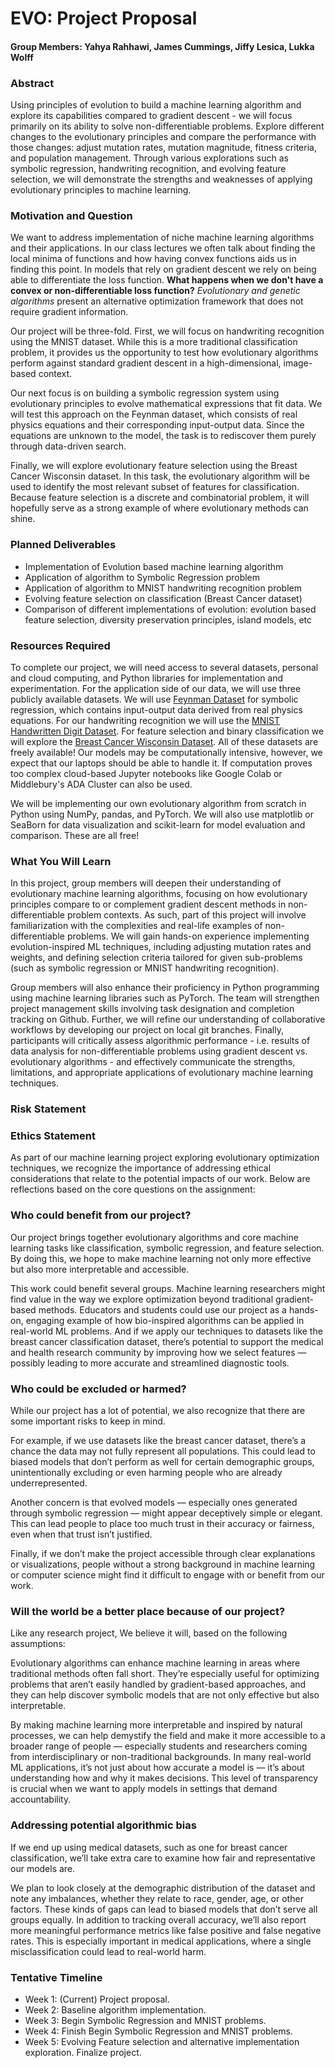 # EVO: Project Proposal
#### **Group Members:** Yahya Rahhawi, James Cummings, Jiffy Lesica, Lukka Wolff

### Abstract
Using principles of evolution to build a machine learning algorithm and explore its capabilities compared to gradient descent - we will focus primarily on its ability to solve non-differentiable problems. Explore different changes to the evolutionary principles and compare the performance with those changes: adjust mutation rates, mutation magnitude, fitness criteria, and population management. Through various explorations such as symbolic regression, handwriting recognition, and evolving feature selection, we will demonstrate the strengths and weaknesses of applying evolutionary principles to machine learning. 

### Motivation and Question

We want to address implementation of niche machine learning algorithms and their applications. In our class lectures we often talk about finding the local minima of functions and how having convex functions aids us in finding this point. In models that rely on gradient descent we rely on being able to differentiate the loss function. **What happens when we don't have a convex or non-differentiable loss function?** *Evolutionary and genetic algorithms* present an alternative optimization framework that does not require gradient information.

Our project will be three-fold. First, we will focus on handwriting recognition using the MNIST dataset. While this is a more traditional classification problem, it provides us the opportunity to test how evolutionary algorithms perform against standard gradient descent in a high-dimensional, image-based context.

Our next focus is on building a symbolic regression system using evolutionary principles to evolve mathematical expressions that fit data. We will test this approach on the Feynman dataset, which consists of real physics equations and their corresponding input-output data. Since the equations are unknown to the model, the task is to rediscover them purely through data-driven search. 

Finally, we will explore evolutionary feature selection using the Breast Cancer Wisconsin dataset. In this task, the evolutionary algorithm will be used to identify the most relevant subset of features for classification. Because feature selection is a discrete and combinatorial problem, it will hopefully serve as a strong example of where evolutionary methods can shine.


### Planned Deliverables

- Implementation of Evolution based machine learning algorithm
- Application of algorithm to Symbolic Regression problem
- Application of algorithm to MNIST handwriting recognition problem
- Evolving feature selection on classification (Breast Cancer dataset)
- Comparison of different implementations of evolution: evolution based feature selection, diversity preservation principles, island models, etc

### Resources Required

To complete our project, we will need access to several datasets, personal and cloud computing, and Python libraries for implementation and experimentation. For the application side of our data, we will use three publicly available datasets. We will use [Feynman Dataset](https://space.mit.edu/home/tegmark/aifeynman.html) for symbolic regression, which contains input-output data derived from real physics equations. For our handwriting recognition we will use the [MNIST Handwritten Digit Dataset](https://www.kaggle.com/datasets/oddrationale/mnist-in-csv). For feature selection and binary classification we will explore the [Breast Cancer Wisconsin Dataset](https://scikit-learn.org/stable/modules/generated/sklearn.datasets.load_breast_cancer.html). All of these datasets are freely available! Our models may be computationally intensive, however, we expect that our laptops should be able to handle it. If computation proves too complex cloud-based Jupyter notebooks like Google Colab or Middlebury's ADA Cluster can also be used.

We will be implementing our own evolutionary algorithm from scratch in Python using NumPy, pandas, and PyTorch. We will also use matplotlib or SeaBorn for data visualization and scikit-learn for model evaluation and comparison. These are all free!

### What You Will Learn

In this project, group members will deepen their understanding of evolutionary machine learning algorithms, focusing on how evolutionary principles compare to or complement gradient descent methods in non-differentiable problem contexts. As such, part of this project will involve familiarization with the complexities and real-life examples of non-differentiable problems. We will gain hands-on experience implementing evolution-inspired ML techniques, including adjusting mutation rates and weights, and defining selection criteria tailored for given sub-problems (such as symbolic regression or MNIST handwriting recognition).

Group members will also enhance their proficiency in Python programming using machine learning libraries such as PyTorch. The team will strengthen project management skills involving task designation and completion tracking on Github. Further, we will refine our understanding of collaborative workflows by developing our project on local git branches. Finally, participants will critically assess algorithmic performance - i.e. results of data analysis for non-differentiable problems using gradient descent vs. evolutionary algorithms - and effectively communicate the strengths, limitations, and appropriate applications of evolutionary machine learning techniques.

### Risk Statement

### Ethics Statement


As part of our machine learning project exploring evolutionary optimization techniques,
we recognize the importance of addressing ethical considerations that relate to the
potential impacts of our work. Below are reflections based on the core questions on the assignment:


### Who could benefit from our project?

Our project brings together evolutionary algorithms and core machine learning tasks like classification, symbolic regression, and feature selection. By doing this, we hope to make machine learning not only more effective but also more interpretable and accessible.

This work could benefit several groups. Machine learning researchers might find value in the way we explore optimization beyond traditional gradient-based methods. Educators and students could use our project as a hands-on, engaging example of how bio-inspired algorithms can be applied in real-world ML problems. And if we apply our techniques to datasets like the breast cancer classification dataset, there’s potential to support the medical and health research community by improving how we select features — possibly leading to more accurate and streamlined diagnostic tools.

### Who could be excluded or harmed?

While our project has a lot of potential, we also recognize that there are some important risks to keep in mind.

For example, if we use datasets like the breast cancer dataset, there’s a chance the data may not fully represent all populations. This could lead to biased models that don’t perform as well for certain demographic groups, unintentionally excluding or even harming people who are already underrepresented.

Another concern is that evolved models — especially ones generated through symbolic regression — might appear deceptively simple or elegant. This can lead people to place too much trust in their accuracy or fairness, even when that trust isn’t justified.

Finally, if we don’t make the project accessible through clear explanations or visualizations, people without a strong background in machine learning or computer science might find it difficult to engage with or benefit from our work.

### Will the world be a better place because of our project?

Like any research project, We believe it will,  based on the following assumptions:

Evolutionary algorithms can enhance machine learning in areas where traditional methods often fall short. They’re especially useful for optimizing problems that aren’t easily handled by gradient-based approaches, and they can help discover symbolic models that are not only effective but also interpretable.

By making machine learning more interpretable and inspired by natural processes, we can help demystify the field and make it more accessible to a broader range of people — especially students and researchers coming from interdisciplinary or non-traditional backgrounds. In many real-world ML applications, it’s not just about how accurate a model is — it’s about understanding how and why it makes decisions. This level of transparency is crucial when we want to apply models in settings that demand accountability.


### Addressing potential algorithmic bias

If we end up using medical datasets, such as one for breast cancer classification, we’ll take extra care to examine how fair and representative our models are.

We plan to look closely at the demographic distribution of the dataset and note any imbalances, whether they relate to race, gender, age, or other factors. These kinds of gaps can lead to biased models that don’t serve all groups equally. In addition to tracking overall accuracy, we’ll also report more meaningful performance metrics like false positive and false negative rates. This is especially important in medical applications, where a single misclassification could lead to real-world harm.


### Tentative Timeline
- Week 1: (Current) Project proposal.
- Week 2: Baseline algorithm implementation.
- Week 3: Begin Symbolic Regression and MNIST problems.
- Week 4: Finish Begin Symbolic Regression and MNIST problems.
- Week 5: Evolving Feature selection and alternative implementation exploration. Finalize project.
